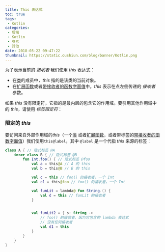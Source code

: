```yaml
---
title: This 表达式
toc: true
tags:
 - Kotlin
categories:
 - 后端
 - Kotlin
 - 参考
 - 其他
date: 2018-05-22 09:47:22
thumbnail: https://static.oushiun.com/blog/banner/Kotlin.png
---
```


为了表示当前的 _接收者_ 我们使用 _this_ 表达式：

*   在[类](classes.html#继承)的成员中，_this_ 指的是该类的当前对象。
*   在[扩展函数](extensions.html)或者[带接收者的函数字面值](lambdas.html#带接收者的函数字面值)中，_this_ 表示在点左侧传递的 _接收者_ 参数。

如果 _this_ 没有限定符，它指的是最内层的包含它的作用域。要引用其他作用域中的 _this_，请使用 _标签限定符_：

<!-- more -->

### 限定的 _this_

要访问来自外部作用域的*this*（一个[类](classes.html) 或者[扩展函数](extensions.html)，或者带标签的[带接收者的函数字面值](lambdas.html#带接收者的函数字面值)）我们使用`this@label`，其中 `@label` 是一个<!--
-->代指 _this_ 来源的标签：

``` kotlin
class A { // 隐式标签 @A
    inner class B { // 隐式标签 @B
        fun Int.foo() { // 隐式标签 @foo
            val a = this@A // A 的 this
            val b = this@B // B 的 this

            val c = this // foo() 的接收者，一个 Int
            val c1 = this@foo // foo() 的接收者，一个 Int

            val funLit = lambda@ fun String.() {
                val d = this // funLit 的接收者
            }


            val funLit2 = { s: String ->
                // foo() 的接收者，因为它包含的 lambda 表达式
                // 没有任何接收者
                val d1 = this
            }
        }
    }
}
```
